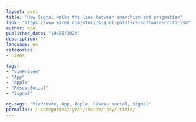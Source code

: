 ```yaml
---
layout: post
title: "How Signal walks the line between anarchism and pragmatism"
link: "https://www.wired.com/story/signal-politics-software-criticism"
author: N/A
published_date: "19/05/2024"
description: ""
language: en
categories:
- Liens

tags:
- "ViePrivée"
- "App"
- "Apple"
- "RéseauSocial"
- "Signal"

og-tags: "ViePrivée, App, Apple, Réseau social, Signal"
permalink: /:categories/:year/:month/:day/:title/
---
```

